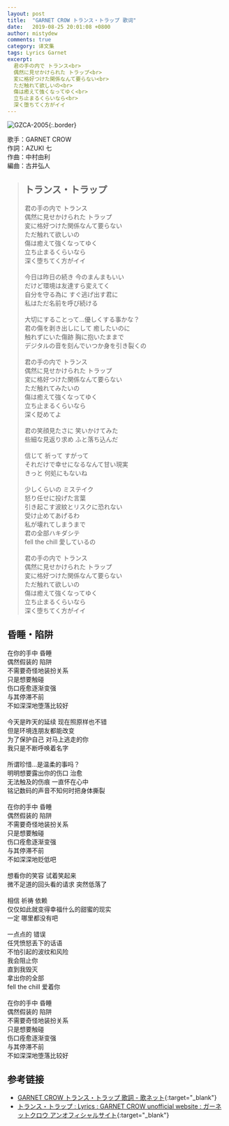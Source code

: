```yaml
---
layout: post
title:  "GARNET CROW トランス・トラップ 歌词"
date:   2019-08-25 20:01:08 +0800
author: mistydew
comments: true
category: 译文集
tags: Lyrics Garnet
excerpt:
  君の手の内で トランス<br>
  偶然に見せかけられた トラップ<br>
  変に格好つけた関係なんて要らない<br>
  ただ触れて欲しいの<br>
  傷は癒えて強くなってゆく<br>
  立ち止まるくらいなら<br>
  深く堕ちてく方がイイ
---
```

![GZCA-2005](https://ganekuro.github.io/images/discography/single/GZCA-2005.jpg){:.border}

歌手：GARNET CROW<br>
作詞：AZUKI 七<br>
作曲：中村由利<br>
編曲：古井弘人

<blockquote class="original">
  <h2>トランス・トラップ</h2>
  <p>
    君の手の内で トランス<br>
    偶然に見せかけられた トラップ<br>
    変に格好つけた関係なんて要らない<br>
    ただ触れて欲しいの<br>
    傷は癒えて強くなってゆく<br>
    立ち止まるくらいなら<br>
    深く堕ちてく方がイイ<br>
    <br>
    今日は昨日の続き 今のまんまもいい<br>
    だけど環境は友達すら変えてく<br>
    自分を守る為に すぐ逃げ出す君に<br>
    私はただ名前を呼び続ける<br>
    <br>
    大切にすることって…優しくする事かな？<br>
    君の傷を剥き出しにして 癒したいのに<br>
    触れずにいた傷跡 胸に抱いたままで<br>
    デジタルの音を刻んでいつか身を引き裂くの<br>
    <br>
    君の手の内で トランス<br>
    偶然に見せかけられた トラップ<br>
    変に格好つけた関係なんて要らない<br>
    ただ触れてみたいの<br>
    傷は癒えて強くなってゆく<br>
    立ち止まるくらいなら<br>
    深く貶めてよ<br>
    <br>
    君の笑顔見たさに 笑いかけてみた<br>
    些細な見返り求め ふと落ち込んだ<br>
    <br>
    信じて 祈って すがって<br>
    それだけで幸せになるなんて甘い現実<br>
    きっと 何処にもないね<br>
    <br>
    少しくらいの ミステイク<br>
    怒り任せに投げた言葉<br>
    引き起こす波紋とリスクに恐れない<br>
    受け止めてあげるわ<br>
    私が壊れてしまうまで<br>
    君の全部ハキダシテ<br>
    fell the chill 愛しているの<br>
    <br>
    君の手の内で トランス<br>
    偶然に見せかけられた トラップ<br>
    変に格好つけた関係なんて要らない<br>
    ただ触れて欲しいの<br>
    傷は癒えて強くなってゆく<br>
    立ち止まるくらいなら<br>
    深く堕ちてく方がイイ
  </p>
</blockquote>

<div class="translation">
  <h2>昏睡・陷阱</h2>
  <p>
    在你的手中 昏睡<br>
    偶然假装的 陷阱<br>
    不需要奇怪地装扮关系<br>
    只是想要触碰<br>
    伤口痊愈逐渐变强<br>
    与其停滞不前<br>
    不如深深地堕落比较好<br>
    <br>
    今天是昨天的延续 现在照原样也不错<br>
    但是环境连朋友都能改变<br>
    为了保护自己 对马上逃走的你<br>
    我只是不断呼唤着名字<br>
    <br>
    所谓珍惜…是温柔的事吗？<br>
    明明想要露出你的伤口 治愈<br>
    无法触及的伤痕 一直怀在心中<br>
    铭记数码的声音不知何时把身体撕裂<br>
    <br>
    在你的手中 昏睡<br>
    偶然假装的 陷阱<br>
    不需要奇怪地装扮关系<br>
    只是想要触碰<br>
    伤口痊愈逐渐变强<br>
    与其停滞不前<br>
    不如深深地贬低吧<br>
    <br>
    想看你的笑容 试着笑起来<br>
    微不足道的回头看的请求 突然低落了<br>
    <br>
    相信 祈祷 依赖<br>
    仅仅如此就变得幸福什么的甜蜜的现实<br>
    一定 哪里都没有吧<br>
    <br>
    一点点的 错误<br>
    任凭愤怒丢下的话语<br>
    不怕引起的波纹和风险<br>
    我会阻止你<br>
    直到我毁灭<br>
    拿出你的全部<br>
    fell the chill 爱着你<br>
    <br>
    在你的手中 昏睡<br>
    偶然假装的 陷阱<br>
    不需要奇怪地装扮关系<br>
    只是想要触碰<br>
    伤口痊愈逐渐变强<br>
    与其停滞不前<br>
    不如深深地堕落比较好
  </p>
</div>

## 参考链接

* [GARNET CROW トランス・トラップ 歌詞 - 歌ネット](https://www.uta-net.com/song/20128/){:target="_blank"}
* [トランス・トラップ : Lyrics : GARNET CROW unofficial website : ガーネットクロウ アンオフィシャルサイト](https://ganekuro.github.io/lyrics/original/Trance-Trap.html){:target="_blank"}
